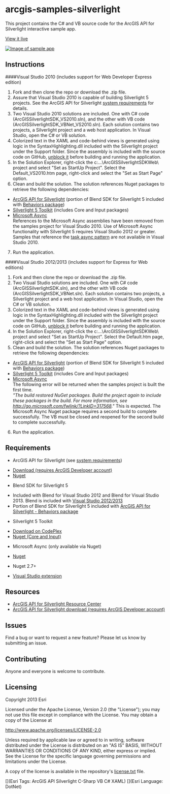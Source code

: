 # arcgis-samples-silverlight

This project contains the C# and VB source code for the ArcGIS API for Silverlight interactive sample app.  

[View it live](https://developers.arcgis.com/en/silverlight/sample-code/start.htm)

[![Image of sample app](https://raw.github.com/Esri/arcgis-samples-silverlight/master/arcgis-samples-silverlight.png "Interactive sample app")](https://developers.arcgis.com/en/silverlight/sample-code/start.htm)


## Instructions 
####Visual Studio 2010 (includes support for Web Developer Express edition)

1. Fork and then clone the repo or download the .zip file.
2. Assure that Visual Studio 2010 is capable of building Silverlight 5 projects.  See the ArcGIS API for Silverlight [system requirements](https://developers.arcgis.com/en/silverlight/guide/system-requirements.htm) for details.  
3. Two Visual Studio 2010 solutions are included. One with C# code (ArcGISSilverlightSDK_VS2010.sln), and the other with VB code
(ArcGISSilverlightSDK_VBNet_VS2010.sln).  Each solution contains two projects, a Silverlight project and a web host application. In Visual Studio, open 
the C# or VB solution.
4. Colorized text in the XAML and code-behind views is generated using logic in the SyntaxHighlighting.dll included with the Silverlight project under the Support folder. Since the assembly is included with the source code on GitHub, [unblock it](http://go.microsoft.com/fwlink/?LinkId=179545) before building and running the application. 
5. In the Solution Explorer, right-click the c:...\ArcGISSilverlightSDKWeb\ project and select "Set as StartUp Project".  Select the Default_VS2010.htm 
page, right-click and select the "Set as Start Page" option.    
6. Clean and build the solution.  The solution references Nuget packages to retrieve the following dependencies:
 - [ArcGIS API for Silverlight](https://www.nuget.org/packages/ArcGISSilverlight-All/) (portion of Blend SDK for Silverlight 5 included with [Behaviors package](https://www.nuget.org/packages/ArcGISSilverlight-Behaviors/)) 
 - [Silverlight 5 Toolkit](https://www.nuget.org/packages/SilverlightToolkit-Input/) (includes Core and Input packages)
 - [Microsoft Async](https://www.nuget.org/packages/Microsoft.Bcl.Async)  
   References to the Microsoft Async assemblies have been removed from the samples project for Visual Studio 2010.  Use of Microsoft Async functionality with Silverlight 5 requires Visual Studio 2012 or greater.  Samples that reference the [task async pattern](http://msdn.microsoft.com/async) are not available in Visual Studio 2010.  
7. Run the application. 

####Visual Studio 2012/2013 (includes support for Express for Web editions)

1. Fork and then clone the repo or download the .zip file.
2. Two Visual Studio solutions are included. One with C# code (ArcGISSilverlightSDK.sln), and the other with VB code
(ArcGISSilverlightSDK_VBNet.sln).  Each solution contains two projects, a Silverlight project and a web host application. In Visual Studio, open 
the C# or VB solution.
3. Colorized text in the XAML and code-behind views is generated using logic in the SyntaxHighlighting.dll included with the Silverlight project under the Support folder. Since the assembly is included with the source code on GitHub, [unblock it](http://go.microsoft.com/fwlink/?LinkId=179545) before building and running the application. 
4. In the Solution Explorer, right-click the c:...\ArcGISSilverlightSDKWeb\ project and select "Set as StartUp Project".  Select the Default.htm page,
right-click and select the "Set as Start Page" option.    
5. Clean and build the solution.  The solution references Nuget packages to retrieve the following dependencies:
 - [ArcGIS API for Silverlight](https://www.nuget.org/packages/ArcGISSilverlight-All/) (portion of Blend SDK for Silverlight 5 included with [Behaviors package](https://www.nuget.org/packages/ArcGISSilverlight-Behaviors/)) 
 - [Silverlight 5 Toolkit](https://www.nuget.org/packages/SilverlightToolkit-Input/) (includes Core and Input packages)
 - [Microsoft Async](https://www.nuget.org/packages/Microsoft.Bcl.Async)  
   The following error will be returned when the samples project is built the first time.    
_"The build restored NuGet packages. Build the project again to include these packages in the build. For more information, see
http://go.microsoft.com/fwlink/?LinkID=317568."_ 
This is expected. The Microsoft Async Nuget package requires a second build to complete successfully. The VB must be closed and reopened for the second build to complete successfully.      
6. Run the application.  

## Requirements

* ArcGIS API for Silverlight (see [system requirements](https://developers.arcgis.com/en/silverlight/guide/system-requirements.htm))
 - [Download (requires ArcGIS Developer account)](https://developers.arcgis.com/en/silverlight/?download=ArcGISAPI32forSilverlight.exe)
 - [Nuget](http://www.nuget.org/packages/ArcGISSilverlight-All/)
* Blend SDK for Silverlight 5
 - Included with Blend for Visual Studio 2012 and Blend for Visual Studio 2013.  Blend is included with [Visual Studio 2012/2013](http://www.visualstudio.com/)
 - Portion of Blend SDK for Silverlight 5 included with [ArcGIS API for Silverlight - Behaviors package](http://www.nuget.org/packages/ArcGISSilverlight-Behaviors/)
* Silverlight 5 Toolkit
 - [Download on CodePlex](http://silverlight.codeplex.com/)
 - [Nuget (Core and Input)](http://www.nuget.org/packages/SilverlightToolkit-Input/)  
* Microsoft Async (only available via Nuget)
 - [Nuget](http://www.nuget.org/packages/Microsoft.Bcl.Async/)
* Nuget 2.7+ 
 - [Visual Studio extension](http://docs.nuget.org/docs/start-here/installing-nuget)

## Resources

* [ArcGIS API for Silverlight Resource Center](https://developers.arcgis.com/en/silverlight)
* [ArcGIS API for Silverlight download (requires ArcGIS Developer account)](https://developers.arcgis.com/en/silverlight/?download=ArcGISAPI32forSilverlight.exe)

## Issues

Find a bug or want to request a new feature?  Please let us know by submitting an issue.

## Contributing

Anyone and everyone is welcome to contribute. 

## Licensing
Copyright 2013 Esri

Licensed under the Apache License, Version 2.0 (the "License");
you may not use this file except in compliance with the License.
You may obtain a copy of the License at

   http://www.apache.org/licenses/LICENSE-2.0

Unless required by applicable law or agreed to in writing, software
distributed under the License is distributed on an "AS IS" BASIS,
WITHOUT WARRANTIES OR CONDITIONS OF ANY KIND, either express or implied.
See the License for the specific language governing permissions and
limitations under the License.

A copy of the license is available in the repository's [license.txt]( https://raw.github.com/Esri/arcgis-samples-silverlight/master/license.txt) file.

[](Esri Tags: ArcGIS API Silverlight C-Sharp VB C# XAML)
[](Esri Language: DotNet)

